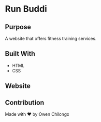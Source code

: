 # Run Buddi

## Purpose
A website that offers fitness training services.

## Built With
* HTML
* CSS

## Website

## Contribution
Made with ❤️ by Owen Chilongo
